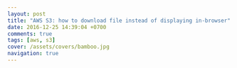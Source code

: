 ```yaml
---
layout: post
title: "AWS S3: how to download file instead of displaying in-browser"
date: 2016-12-25 14:39:04 +0700
comments: true
tags: [aws, s3]
cover: /assets/covers/bamboo.jpg
navigation: true
---
```



